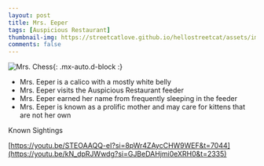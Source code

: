 ```yaml
---
layout: post
title: Mrs. Eeper
tags: [Auspicious Restaurant]
thumbnail-img: https://streetcatlove.github.io/hellostreetcat/assets/img/mrs_eeper.png
comments: false
---
```


![Mrs. Chess](https://streetcatlove.github.io/hellostreetcat/assets/img/mrs_eeper.png){: .mx-auto.d-block :}

* Mrs. Eeper is a calico with a mostly white belly
* Mrs. Eeper visits the Auspicious Restaurant feeder
* Mrs. Eeper earned her name from frequently sleeping in the feeder
* Mrs. Eeper is known as a prolific mother and may care for kittens that are not her own

Known Sightings

[https://youtu.be/STEOAAQQ-eI?si=8pWr4ZAycCHW9WEF&t=7044](https://youtu.be/kN_dpRJWwdg?si=GJBeDAHjmi0eXRH0&t=2335)
